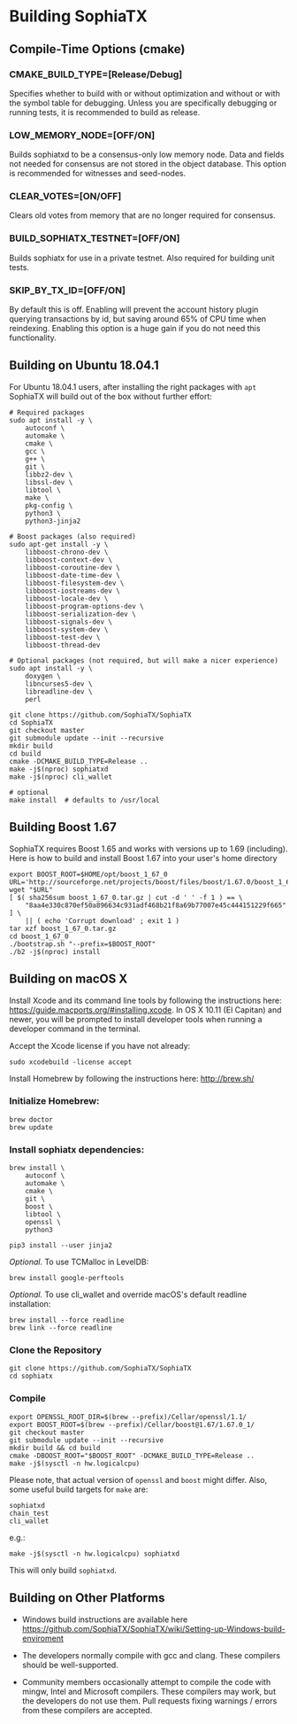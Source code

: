# Building SophiaTX

## Compile-Time Options (cmake)

### CMAKE_BUILD_TYPE=[Release/Debug]

Specifies whether to build with or without optimization and without or with
the symbol table for debugging. Unless you are specifically debugging or
running tests, it is recommended to build as release.

### LOW_MEMORY_NODE=[OFF/ON]

Builds sophiatxd to be a consensus-only low memory node. Data and fields not
needed for consensus are not stored in the object database.  This option is
recommended for witnesses and seed-nodes.

### CLEAR_VOTES=[ON/OFF]

Clears old votes from memory that are no longer required for consensus.

### BUILD_SOPHIATX_TESTNET=[OFF/ON]

Builds sophiatx for use in a private testnet. Also required for building unit tests.

### SKIP_BY_TX_ID=[OFF/ON]

By default this is off. Enabling will prevent the account history plugin querying transactions 
by id, but saving around 65% of CPU time when reindexing. Enabling this option is a
huge gain if you do not need this functionality.

## Building on Ubuntu 18.04.1 
For Ubuntu 18.04.1 users, after installing the right packages with `apt` SophiaTX
will build out of the box without further effort:
    
    # Required packages
    sudo apt install -y \
        autoconf \
        automake \
        cmake \
        gcc \
        g++ \
        git \
        libbz2-dev \
        libssl-dev \
        libtool \
        make \
        pkg-config \
        python3 \
        python3-jinja2
        
    # Boost packages (also required)
    sudo apt-get install -y \
        libboost-chrono-dev \
        libboost-context-dev \
        libboost-coroutine-dev \
        libboost-date-time-dev \
        libboost-filesystem-dev \
        libboost-iostreams-dev \
        libboost-locale-dev \
        libboost-program-options-dev \
        libboost-serialization-dev \
        libboost-signals-dev \
        libboost-system-dev \
        libboost-test-dev \
        libboost-thread-dev

    # Optional packages (not required, but will make a nicer experience)
    sudo apt install -y \
        doxygen \
        libncurses5-dev \
        libreadline-dev \
        perl
        
    git clone https://github.com/SophiaTX/SophiaTX
    cd SophiaTX
    git checkout master
    git submodule update --init --recursive
    mkdir build
    cd build
    cmake -DCMAKE_BUILD_TYPE=Release ..
    make -j$(nproc) sophiatxd
    make -j$(nproc) cli_wallet
    
    # optional
    make install  # defaults to /usr/local

## Building Boost 1.67

SophiaTX requires Boost 1.65 and works with versions up to 1.69 (including).
Here is how to build and install Boost 1.67 into your user's home directory

    export BOOST_ROOT=$HOME/opt/boost_1_67_0
    URL='http://sourceforge.net/projects/boost/files/boost/1.67.0/boost_1_67_0.tar.gz'
    wget "$URL"
    [ $( sha256sum boost_1_67_0.tar.gz | cut -d ' ' -f 1 ) == \
        "8aa4e330c870ef50a896634c931adf468b21f8a69b77007e45c444151229f665" ] \
        || ( echo 'Corrupt download' ; exit 1 )
    tar xzf boost_1_67_0.tar.gz
    cd boost_1_67_0
    ./bootstrap.sh "--prefix=$BOOST_ROOT"
    ./b2 -j$(nproc) install

## Building on macOS X

Install Xcode and its command line tools by following the instructions here:
https://guide.macports.org/#installing.xcode. In OS X 10.11 (El Capitan)
and newer, you will be prompted to install developer tools when running a
developer command in the terminal.

Accept the Xcode license if you have not already:

    sudo xcodebuild -license accept

Install Homebrew by following the instructions here: http://brew.sh/

### Initialize Homebrew:

    brew doctor
    brew update

### Install sophiatx dependencies:

    brew install \
        autoconf \
        automake \
        cmake \
        git \
        boost \
        libtool \
        openssl \
        python3
        
    pip3 install --user jinja2
    
*Optional.* To use TCMalloc in LevelDB:

    brew install google-perftools

*Optional.* To use cli_wallet and override macOS's default readline installation:

    brew install --force readline
    brew link --force readline

### Clone the Repository

    git clone https://github.com/SophiaTX/SophiaTX
    cd sophiatx

### Compile

    export OPENSSL_ROOT_DIR=$(brew --prefix)/Cellar/openssl/1.1/
    export BOOST_ROOT=$(brew --prefix)/Cellar/boost@1.67/1.67.0_1/
    git checkout master
    git submodule update --init --recursive
    mkdir build && cd build
    cmake -DBOOST_ROOT="$BOOST_ROOT" -DCMAKE_BUILD_TYPE=Release ..
    make -j$(sysctl -n hw.logicalcpu)

Please note, that actual version of `openssl` and `boost` might differ.
Also, some useful build targets for `make` are:

    sophiatxd
    chain_test
    cli_wallet

e.g.:

    make -j$(sysctl -n hw.logicalcpu) sophiatxd

This will only build `sophiatxd`.

## Building on Other Platforms

- Windows build instructions are available here https://github.com/SophiaTX/SophiaTX/wiki/Setting-up-Windows-build-enviroment

- The developers normally compile with gcc and clang. These compilers should
  be well-supported.
- Community members occasionally attempt to compile the code with mingw,
  Intel and Microsoft compilers. These compilers may work, but the
  developers do not use them. Pull requests fixing warnings / errors from
  these compilers are accepted.
